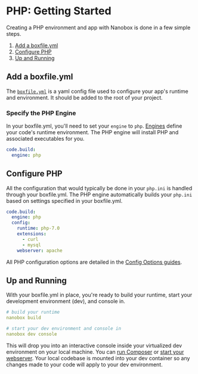 # PHP: Getting Started

Creating a PHP environment and app with Nanobox is done in a few simple steps.

1. [Add a boxfile.yml](#add-a-boxfile-yml)
2. [Configure PHP](#configure-php)
3. [Up and Running](#up-and-running)

## Add a boxfile.yml
The [`boxfile.yml`](https://docs.nanobox.io/boxfile/) is a yaml config file used to configure your app's runtime and environment. It should be added to the root of your project.

### Specify the PHP Engine
In your boxfile.yml, you'll need to set your `engine` to `php`. [Engines](https://docs.nanobox.io/engines) define your code's runtime environment. The PHP engine will install PHP and associated executables for you.

```yaml
code.build:
  engine: php
```

## Configure PHP
All the configuration that would typically be done in your `php.ini` is handled through your boxfile.yml. The PHP engine automatically builds your `php.ini` based on settings specified in your boxfile.yml.

```yaml
code.build:
  engine: php
  config:
    runtime: php-7.0
    extensions:
      - curl
      - mysql
    webserver: apache
```

All PHP configuration options are detailed in the [Config Options guides](/php/config).

## Up and Running
With your boxfile.yml in place, you're ready to build your runtime, start your development environment (dev), and console in.

```yaml
# build your runtime
nanobox build

# start your dev environment and console in
nanobox dev console
```

This will drop you into an interactive console inside your virtualized dev environment on your local machine. You can [run Composer](/php/composer) or [start your webserver](/php/working-in-dev/#starting-your-webserver). Your local codebase is mounted into your dev container so any changes made to your code will apply to your dev environment.
